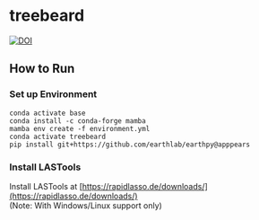 # treebeard

[![DOI](https://zenodo.org/badge/783989380.svg)](https://zenodo.org/doi/10.5281/zenodo.11107001)

## How to Run

### Set up Environment
```
conda activate base
conda install -c conda-forge mamba
mamba env create -f environment.yml
conda activate treebeard
pip install git+https://github.com/earthlab/earthpy@apppears
```

### Install LASTools

Install LASTools at [https://rapidlasso.de/downloads/](https://rapidlasso.de/downloads/)  
(Note: With Windows/Linux support only)